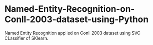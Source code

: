 # Named-Entity-Recognition-on-Conll-2003-dataset-using-Python
Named Entity Recognition applied on Conll 2003 dataset using SVC CLassifier of SKlearn.
